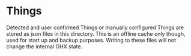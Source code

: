 # Things

Detected and user confirmed Things or manually configured Things are stored as json files in this directory.
This is an offline cache only though, used for start up and backup purposes.
Writing to these files will not change the internal OHX state.